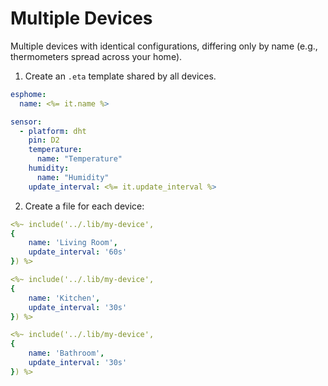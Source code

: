 # Multiple Devices

Multiple devices with identical configurations, differing only by name (e.g., thermometers spread across your home).

1. Create an `.eta` template shared by all devices.

```yaml title=".lib/my-device.eta"
esphome:
  name: <%= it.name %>

sensor:
  - platform: dht
    pin: D2
    temperature:
      name: "Temperature"
    humidity:
      name: "Humidity"
    update_interval: <%= it.update_interval %>
```

2. Create a file for each device:

```yaml title="Living Room/index.eta"
<%~ include('../.lib/my-device', 
{ 
    name: 'Living Room', 
    update_interval: '60s'
}) %>
```
```yaml title="Kitchen/index.eta"
<%~ include('../.lib/my-device', 
{ 
    name: 'Kitchen', 
    update_interval: '30s'
}) %>
```
```yaml title="Bathroom/index.eta"
<%~ include('../.lib/my-device', 
{ 
    name: 'Bathroom', 
    update_interval: '30s'
}) %>
```
